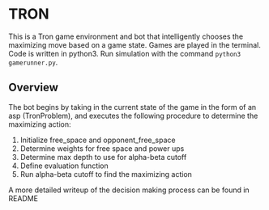 # TRON

This is a Tron game environment and bot that intelligently chooses the maximizing move based on a
game state. Games are played in the terminal. Code is written in python3. Run simulation with the command
```python3 gamerunner.py```.


## Overview
The bot begins by taking in the current state of the game in the form of an asp (TronProblem), and executes
the following procedure to determine the maximizing action:

1. Initialize free_space and opponent_free_space
2. Determine weights for free space and power ups
3. Determine max depth to use for alpha-beta cutoff
4. Define evaluation function
5. Run alpha-beta cutoff to find the maximizing action

A more detailed writeup of the decision making process can be found in README
